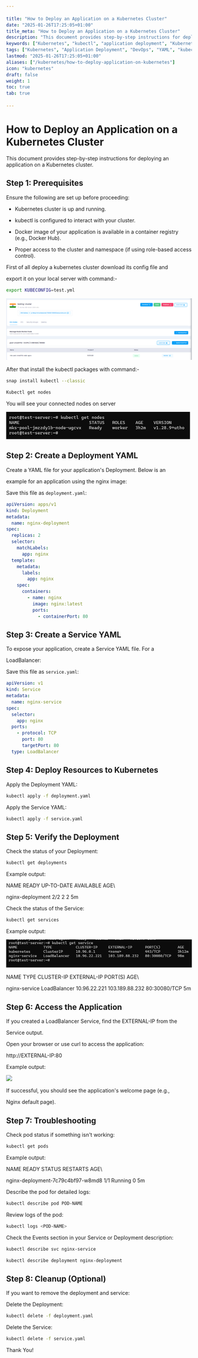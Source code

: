 ```yaml
---

title: "How to Deploy an Application on a Kubernetes Cluster"
date: "2025-01-26T17:25:05+01:00"
title_meta: "How to Deploy an Application on a Kubernetes Cluster"
description: "This document provides step-by-step instructions for deploying an application on a Kubernetes cluster, including setting up the necessary configurations and verifying successful deployment."
keywords: ["Kubernetes", "kubectl", "application deployment", "Kubernetes cluster", "YAML configuration", "kubectl apply", "deployment", "service", "LoadBalancer", "Helm", "DevOps"]
tags: ["Kubernetes", "Application Deployment", "DevOps", "YAML", "kubectl", "LoadBalancer", "Helm"]
lastmod: "2025-01-26T17:25:05+01:00"
aliases: ["/kubernetes/how-to-deploy-application-on-kubernetes"]
icon: "kubernetes"
draft: false
weight: 1
toc: true
tab: true

---
```


# How to Deploy an Application on a Kubernetes Cluster

This document provides step-by-step instructions for deploying an
application on a Kubernetes cluster.

## **Step 1: Prerequisites**

Ensure the following are set up before proceeding:

- Kubernetes cluster is up and running.
- kubectl is configured to interact with your cluster.
- Docker image of your application is available in a container registry
(e.g., Docker Hub).

- Proper access to the cluster and namespace (if using role-based access
control).

First of all deploy a kubernetes cluster download its config file and

export it on your local server with command:-
```bash
export KUBECONFIG=test.yml
```
![](./images/image2.png)

After that install the kubectl packages with command:-
```bash
snap install kubectl --classic
```
```bash
Kubectl get nodes
```
You will see your connected nodes on server

![](./images/image1.png)
## **Step 2: Create a Deployment YAML**

Create a YAML file for your application's Deployment. Below is an

example for an application using the nginx image:

Save this file as `deployment.yaml`:

```yaml
apiVersion: apps/v1
kind: Deployment
metadata:
  name: nginx-deployment
spec:
  replicas: 2
  selector:
    matchLabels:
      app: nginx
  template:
    metadata:
      labels:
        app: nginx
    spec:
      containers:
        - name: nginx
          image: nginx:latest
          ports:
            - containerPort: 80
 ```


## **Step 3: Create a Service YAML**

To expose your application, create a Service YAML file. For a

LoadBalancer:

Save this file as `service.yaml`:

```yaml
apiVersion: v1
kind: Service
metadata:
  name: nginx-service
spec:
  selector:
    app: nginx
  ports:
    - protocol: TCP
      port: 80
      targetPort: 80
  type: LoadBalancer

  ```


## **Step 4: Deploy Resources to Kubernetes**

Apply the Deployment YAML:

```bash
kubectl apply -f deployment.yaml
```
Apply the Service YAML:

```bash
kubectl apply -f service.yaml
```
## **Step 5: Verify the Deployment**

Check the status of your Deployment:
```bash
kubectl get deployments
```
Example output:

NAME READY UP-TO-DATE AVAILABLE AGE\

nginx-deployment 2/2 2 2 5m

Check the status of the Service:
```bash
kubectl get services
```
Example output:

![](./images/image3.png)

NAME TYPE CLUSTER-IP EXTERNAL-IP PORT(S) AGE\

nginx-service LoadBalancer 10.96.22.221 103.189.88.232 80:30080/TCP 5m

## **Step 6: Access the Application**

If you created a LoadBalancer Service, find the EXTERNAL-IP from the

Service output.

Open your browser or use curl to access the application:

http://EXTERNAL-IP:80

Example output:

![][def]

If successful, you should see the application's welcome page (e.g.,

Nginx default page).

## **Step 7: Troubleshooting**

Check pod status if something isn\'t working:
```bash
kubectl get pods
```
Example output:

NAME READY STATUS RESTARTS AGE\

nginx-deployment-7c79c4bf97-w8md8 1/1 Running 0 5m

Describe the pod for detailed logs:
```bash
kubectl describe pod POD-NAME
```
Review logs of the pod:
```bash
kubectl logs <POD-NAME>
```
Check the Events section in your Service or Deployment description:
```bash
kubectl describe svc nginx-service
```
```bash
kubectl describe deployment nginx-deployment
```
## **Step 8: Cleanup (Optional)**

If you want to remove the deployment and service:

Delete the Deployment:
```bash
kubectl delete -f deployment.yaml
```
Delete the Service:
```bash
kubectl delete -f service.yaml
```
Thank You!


[def]: ./images/image4.png